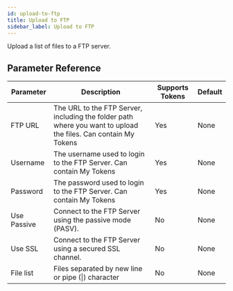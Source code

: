 ```yaml
---
id: upload-to-ftp
title: Upload to FTP
sidebar_label: Upload to FTP
---
```



Upload a list of files to a FTP server.

## Parameter Reference
| Parameter | Description | Supports Tokens | Default |
| -- | -- | -- | -- |
| FTP URL | The URL to the FTP Server, including the folder path where you want to upload the files. Can contain My Tokens | Yes | None |
| Username | The username used to login to the FTP Server. Can contain My Tokens | Yes | None |
| Password | The password used to login to the FTP Server. Can contain My Tokens | Yes | None |
| Use Passive | Connect to the FTP Server using the passive mode (PASV). | No | None |
| Use SSL | Connect to the FTP Server using a secured SSL channel. | No | None |
| File list | Files separated by new line or pipe (&#124;) character | No | None |
